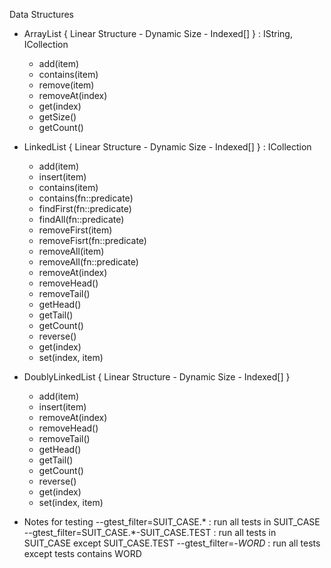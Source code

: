 Data Structures

* ArrayList { Linear Structure - Dynamic Size - Indexed[] } : IString, ICollection
    - add(item)
    - contains(item)
    - remove(item)
    - removeAt(index)
    - get(index)
    - getSize()
    - getCount()

* LinkedList { Linear Structure - Dynamic Size - Indexed[] } : ICollection
    - add(item)
    - insert(item)
    - contains(item)
    - contains(fn::predicate)
    - findFirst(fn::predicate)
    - findAll(fn::predicate)
    - removeFirst(item)
    - removeFisrt(fn::predicate)
    - removeAll(item)
    - removeAll(fn::predicate)
    - removeAt(index)
    - removeHead()
    - removeTail()
    - getHead()
    - getTail()
    - getCount()
    - reverse()
    - get(index)
    - set(index, item)

* DoublyLinkedList { Linear Structure - Dynamic Size - Indexed[] }
    - add(item)
    - insert(item)
    - removeAt(index)
    - removeHead()
    - removeTail()
    - getHead()
    - getTail()
    - getCount()
    - reverse()
    - get(index)
    - set(index, item)



* Notes for testing 
--gtest_filter=SUIT_CASE.*                  : run all tests in SUIT_CASE
--gtest_filter=SUIT_CASE.*-SUIT_CASE.TEST   : run all tests in SUIT_CASE except SUIT_CASE.TEST
--gtest_filter=-*WORD*                      : run all tests except tests contains WORD
